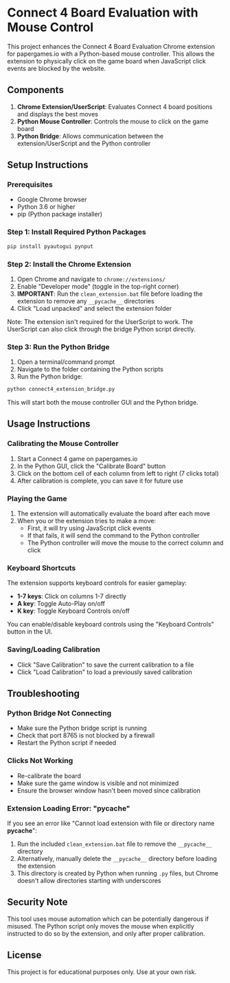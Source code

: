 # Connect 4 Board Evaluation with Mouse Control

This project enhances the Connect 4 Board Evaluation Chrome extension for papergames.io with a Python-based mouse controller. This allows the extension to physically click on the game board when JavaScript click events are blocked by the website.

## Components

1. **Chrome Extension/UserScript**: Evaluates Connect 4 board positions and displays the best moves
2. **Python Mouse Controller**: Controls the mouse to click on the game board
3. **Python Bridge**: Allows communication between the extension/UserScript and the Python controller

## Setup Instructions

### Prerequisites

- Google Chrome browser
- Python 3.6 or higher
- pip (Python package installer)

### Step 1: Install Required Python Packages

```bash
pip install pyautogui pynput
```

### Step 2: Install the Chrome Extension

1. Open Chrome and navigate to `chrome://extensions/`
2. Enable "Developer mode" (toggle in the top-right corner)
3. **IMPORTANT**: Run the `clean_extension.bat` file before loading the extension to remove any `__pycache__` directories
4. Click "Load unpacked" and select the extension folder

Note: The extension isn't required for the UserScript to work. The UserScript can also click through the bridge Python script directly.

### Step 3: Run the Python Bridge

1. Open a terminal/command prompt
2. Navigate to the folder containing the Python scripts
3. Run the Python bridge:

```bash
python connect4_extension_bridge.py
```

This will start both the mouse controller GUI and the Python bridge.

## Usage Instructions

### Calibrating the Mouse Controller

1. Start a Connect 4 game on papergames.io
2. In the Python GUI, click the "Calibrate Board" button
3. Click on the bottom cell of each column from left to right (7 clicks total)
4. After calibration is complete, you can save it for future use

### Playing the Game

1. The extension will automatically evaluate the board after each move
2. When you or the extension tries to make a move:
   - First, it will try using JavaScript click events
   - If that fails, it will send the command to the Python controller
   - The Python controller will move the mouse to the correct column and click

### Keyboard Shortcuts

The extension supports keyboard controls for easier gameplay:

- **1-7 keys**: Click on columns 1-7 directly
- **A key**: Toggle Auto-Play on/off
- **K key**: Toggle Keyboard Controls on/off

You can enable/disable keyboard controls using the "Keyboard Controls" button in the UI.

### Saving/Loading Calibration

- Click "Save Calibration" to save the current calibration to a file
- Click "Load Calibration" to load a previously saved calibration



## Troubleshooting

### Python Bridge Not Connecting

- Make sure the Python bridge script is running
- Check that port 8765 is not blocked by a firewall
- Restart the Python script if needed

### Clicks Not Working

- Re-calibrate the board
- Make sure the game window is visible and not minimized
- Ensure the browser window hasn't been moved since calibration

### Extension Loading Error: "__pycache__"

If you see an error like "Cannot load extension with file or directory name __pycache__":

1. Run the included `clean_extension.bat` file to remove the `__pycache__` directory
2. Alternatively, manually delete the `__pycache__` directory before loading the extension
3. This directory is created by Python when running `.py` files, but Chrome doesn't allow directories starting with underscores

## Security Note

This tool uses mouse automation which can be potentially dangerous if misused. The Python script only moves the mouse when explicitly instructed to do so by the extension, and only after proper calibration.

## License

This project is for educational purposes only. Use at your own risk.

